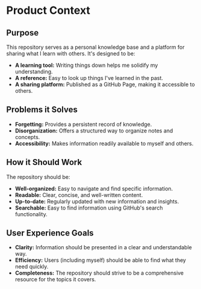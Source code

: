 # Product Context

## Purpose

This repository serves as a personal knowledge base and a platform for sharing what I learn with others. It's designed to be:

- **A learning tool:** Writing things down helps me solidify my understanding.
- **A reference:** Easy to look up things I've learned in the past.
- **A sharing platform:** Published as a GitHub Page, making it accessible to others.

## Problems it Solves

- **Forgetting:** Provides a persistent record of knowledge.
- **Disorganization:** Offers a structured way to organize notes and concepts.
- **Accessibility:** Makes information readily available to myself and others.

## How it Should Work

The repository should be:

- **Well-organized:** Easy to navigate and find specific information.
- **Readable:** Clear, concise, and well-written content.
- **Up-to-date:** Regularly updated with new information and insights.
- **Searchable:** Easy to find information using GitHub's search functionality.

## User Experience Goals

- **Clarity:** Information should be presented in a clear and understandable way.
- **Efficiency:** Users (including myself) should be able to find what they need quickly.
- **Completeness:** The repository should strive to be a comprehensive resource for the topics it covers.
